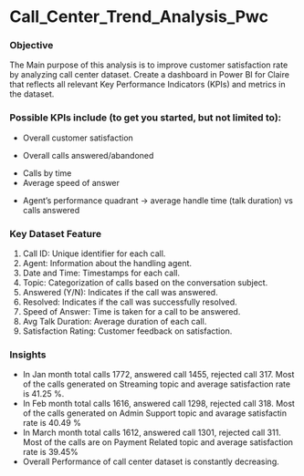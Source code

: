 # Call_Center_Trend_Analysis_Pwc

### Objective
The Main purpose of this analysis is to improve customer satisfaction rate by analyzing call center dataset. Create a dashboard in Power BI for Claire that reflects all relevant Key Performance Indicators (KPIs) and metrics in the dataset.

### Possible KPIs include (to get you started, but not limited to):

+ Overall customer satisfaction
* Overall calls answered/abandoned
+ Calls by time
+ Average speed of answer
* Agent’s performance quadrant -> average handle time (talk duration) vs calls answered

### Key Dataset Feature
1. Call ID: Unique identifier for each call.
2. Agent: Information about the handling agent.
3. Date and Time: Timestamps for each call.
4. Topic: Categorization of calls based on the conversation subject.
5. Answered (Y/N): Indicates if the call was answered.
6. Resolved: Indicates if the call was successfully resolved.
7. Speed of Answer: Time is taken for a call to be answered.
8. Avg Talk Duration: Average duration of each call.
9. Satisfaction Rating: Customer feedback on satisfaction.

### Insights
+ In Jan month total calls 1772, answered call 1455, rejected call 317. Most of the calls generated on Streaming topic and average satisfaction rate is 41.25 %.
+ In Feb month  total calls 1616, answered call 1298, rejected call 318. Most of the calls generated on Admin Support topic and avarage satisfactin rate is 40.49 %
+ In March month total calls 1612, answered call 1301, rejected call 311. Most of the calls are on Payment Related topic and average satisfaction rate is 39.45%
+ Overall Performance of call center dataset is constantly decreasing. 


